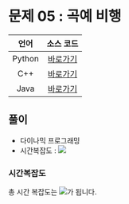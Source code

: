 # 문제 05 : 곡예 비행

| 언어 | 소스 코드 |
| :--: | :-------: |
| Python | [바로가기](./main.py) |
| C++    | [바로가기](./main.cpp) |
| Java | [바로가기](./Main.java) |

## 풀이

 - 다이나믹 프로그래밍
 - 시간복잡도 : <img src="https://render.githubusercontent.com/render/math?math=O(NM)">

### 시간복잡도

총 시간 복잡도는 <img src="https://render.githubusercontent.com/render/math?math=O(NM)">가 됩니다.
